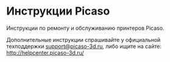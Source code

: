 # Инструкции Picaso

Инструкции по ремонту и обслуживанию принтеров Picaso.

Дополнительные инструкции спрашивайте у официальной техподдержки support@picaso-3d.ru, либо ищите на сайте: http://helpcenter.picaso-3d.ru/